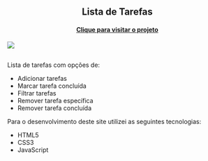 <h2 align="center">
 <br>Lista de Tarefas
</h2>

<h4 align="center"><a href="https://arlissonc.github.io/todo-list-luma/">Clique para visitar o projeto</a></h4>
<img src="https://i.imgur.com/A4b4Ulb.jpg">


##
Lista de tarefas com opções de:

- Adicionar tarefas
- Marcar tarefa concluída
- Filtrar tarefas
- Remover tarefa específica
- Remover tarefa concluída

Para o desenvolvimento deste site utilizei as seguintes tecnologias:

- HTML5
- CSS3
- JavaScript

